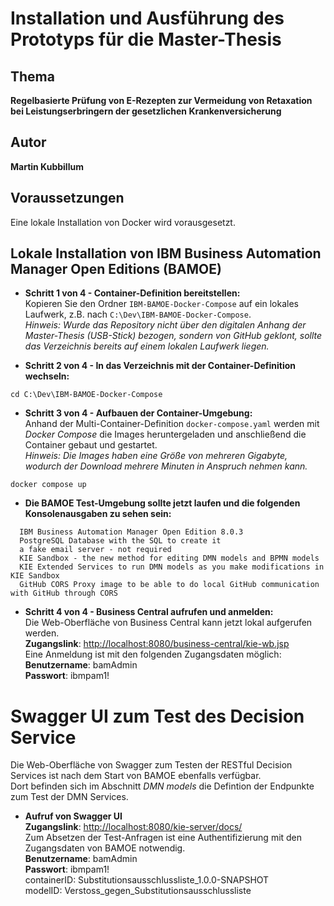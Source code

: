 # Installation und Ausführung des Prototyps für die Master-Thesis

## Thema
**Regelbasierte Prüfung von E-Rezepten zur Vermeidung von Retaxation bei Leistungserbringern der gesetzlichen Krankenversicherung**

## Autor
**Martin Kubbillum**

## Voraussetzungen
Eine lokale Installation von Docker wird vorausgesetzt.

## Lokale Installation von IBM Business Automation Manager Open Editions (BAMOE)
- **Schritt 1 von 4 - Container-Definition bereitstellen:**  
Kopieren Sie den Ordner `IBM-BAMOE-Docker-Compose` auf ein lokales Laufwerk, z.B. nach `C:\Dev\IBM-BAMOE-Docker-Compose`.  
*Hinweis: Wurde das Repository nicht über den digitalen Anhang der Master-Thesis (USB-Stick) bezogen, sondern von GitHub geklont, sollte das Verzeichnis bereits auf einem lokalen Laufwerk liegen.* 


- **Schritt 2 von 4 - In das Verzeichnis mit der Container-Definition wechseln:**

```
cd C:\Dev\IBM-BAMOE-Docker-Compose
```

- **Schritt 3 von 4 - Aufbauen der Container-Umgebung:**  
Anhand der Multi-Container-Definition `docker-compose.yaml` werden mit *Docker Compose* die Images heruntergeladen und anschließend die Container gebaut und gestartet.  
*Hinweis: Die Images haben eine Größe von mehreren Gigabyte, wodurch der Download mehrere Minuten in Anspruch nehmen kann.*
  
```
docker compose up
```

- **Die BAMOE Test-Umgebung sollte jetzt laufen und die folgenden Konsolenausgaben zu sehen sein:**

```
  IBM Business Automation Manager Open Edition 8.0.3
  PostgreSQL Database with the SQL to create it
  a fake email server - not required
  KIE Sandbox - the new method for editing DMN models and BPMN models
  KIE Extended Services to run DMN models as you make modifications in KIE Sandbox
  GitHub CORS Proxy image to be able to do local GitHub communication with GitHub through CORS
```

- **Schritt 4 von 4 - Business Central aufrufen und anmelden:**  
Die Web-Oberfläche von Business Central kann jetzt lokal aufgerufen werden.  
**Zugangslink**: [http://localhost:8080/business-central/kie-wb.jsp](http://localhost:8080/business-central/kie-wb.jsp)  
Eine Anmeldung ist mit den folgenden Zugangsdaten möglich:  
**Benutzername**: bamAdmin  
**Passwort**: ibmpam1!  

# Swagger UI zum Test des Decision Service
Die Web-Oberfläche von Swagger zum Testen der RESTful Decision Services ist nach dem Start von BAMOE ebenfalls verfügbar.  
Dort befinden sich im Abschnitt *DMN models*  die Defintion der Endpunkte zum Test der DMN Services.
- **Aufruf von Swagger UI**  
**Zugangslink**: [http://localhost:8080/kie-server/docs/](http://localhost:8080/kie-server/docs/)  
Zum Absetzen der Test-Anfragen ist eine Authentifizierung mit den Zugangsdaten von BAMOE notwendig.  
**Benutzername**: bamAdmin  
**Passwort**: ibmpam1!  
containerID: Substitutionsausschlussliste_1.0.0-SNAPSHOT  
modelID: Verstoss_gegen_Substitutionsausschlussliste